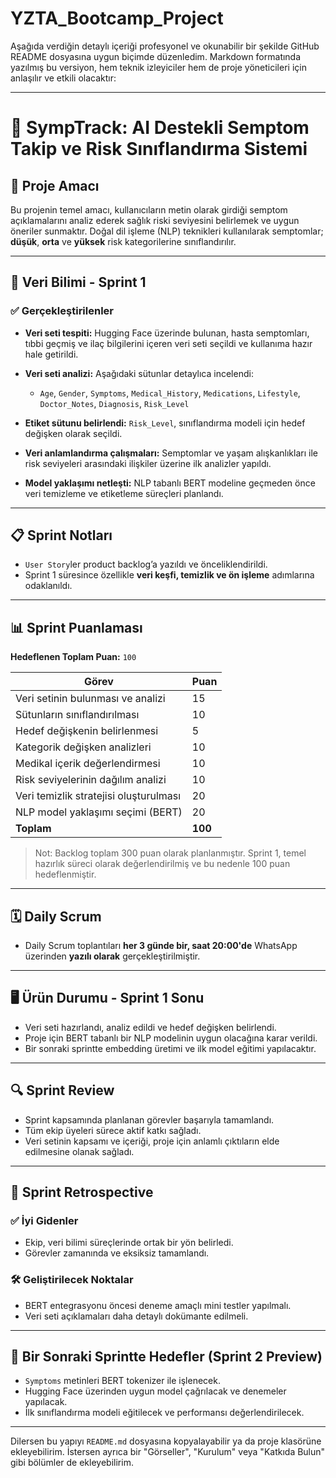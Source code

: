 # YZTA_Bootcamp_Project

Aşağıda verdiğin detaylı içeriği profesyonel ve okunabilir bir şekilde GitHub README dosyasına uygun biçimde düzenledim. Markdown formatında yazılmış bu versiyon, hem teknik izleyiciler hem de proje yöneticileri için anlaşılır ve etkili olacaktır:

---

# 📌 SympTrack: AI Destekli Semptom Takip ve Risk Sınıflandırma Sistemi

## 🎯 Proje Amacı

Bu projenin temel amacı, kullanıcıların metin olarak girdiği semptom açıklamalarını analiz ederek sağlık riski seviyesini belirlemek ve uygun öneriler sunmaktır. Doğal dil işleme (NLP) teknikleri kullanılarak semptomlar; **düşük**, **orta** ve **yüksek** risk kategorilerine sınıflandırılır.

---

## 🧠 Veri Bilimi - Sprint 1

### ✅ Gerçekleştirilenler

* **Veri seti tespiti:** Hugging Face üzerinde bulunan, hasta semptomları, tıbbi geçmiş ve ilaç bilgilerini içeren veri seti seçildi ve kullanıma hazır hale getirildi.
* **Veri seti analizi:** Aşağıdaki sütunlar detaylıca incelendi:

  * `Age`, `Gender`, `Symptoms`, `Medical_History`, `Medications`, `Lifestyle`, `Doctor_Notes`, `Diagnosis`, `Risk_Level`
* **Etiket sütunu belirlendi:** `Risk_Level`, sınıflandırma modeli için hedef değişken olarak seçildi.
* **Veri anlamlandırma çalışmaları:** Semptomlar ve yaşam alışkanlıkları ile risk seviyeleri arasındaki ilişkiler üzerine ilk analizler yapıldı.
* **Model yaklaşımı netleşti:** NLP tabanlı BERT modeline geçmeden önce veri temizleme ve etiketleme süreçleri planlandı.

---

## 📋 Sprint Notları

* `User Story`ler product backlog’a yazıldı ve önceliklendirildi.
* Sprint 1 süresince özellikle **veri keşfi, temizlik ve ön işleme** adımlarına odaklanıldı.

---

## 📊 Sprint Puanlaması

**Hedeflenen Toplam Puan:** `100`

| Görev                                  | Puan    |
| -------------------------------------- | ------- |
| Veri setinin bulunması ve analizi      | 15      |
| Sütunların sınıflandırılması           | 10      |
| Hedef değişkenin belirlenmesi          | 5       |
| Kategorik değişken analizleri          | 10      |
| Medikal içerik değerlendirmesi         | 10      |
| Risk seviyelerinin dağılım analizi     | 10      |
| Veri temizlik stratejisi oluşturulması | 20      |
| NLP model yaklaşımı seçimi (BERT)      | 20      |
| **Toplam**                             | **100** |

> Not: Backlog toplam 300 puan olarak planlanmıştır. Sprint 1, temel hazırlık süreci olarak değerlendirilmiş ve bu nedenle 100 puan hedeflenmiştir.

---

## 🗓 Daily Scrum

* Daily Scrum toplantıları **her 3 günde bir, saat 20:00'de** WhatsApp üzerinden **yazılı olarak** gerçekleştirilmiştir.

---

## 🖥 Ürün Durumu - Sprint 1 Sonu

* Veri seti hazırlandı, analiz edildi ve hedef değişken belirlendi.
* Proje için BERT tabanlı bir NLP modelinin uygun olacağına karar verildi.
* Bir sonraki sprintte embedding üretimi ve ilk model eğitimi yapılacaktır.

---

## 🔍 Sprint Review

* Sprint kapsamında planlanan görevler başarıyla tamamlandı.
* Tüm ekip üyeleri sürece aktif katkı sağladı.
* Veri setinin kapsamı ve içeriği, proje için anlamlı çıktıların elde edilmesine olanak sağladı.

---

## 🔄 Sprint Retrospective

### ✅ İyi Gidenler

* Ekip, veri bilimi süreçlerinde ortak bir yön belirledi.
* Görevler zamanında ve eksiksiz tamamlandı.

### 🛠️ Geliştirilecek Noktalar

* BERT entegrasyonu öncesi deneme amaçlı mini testler yapılmalı.
* Veri seti açıklamaları daha detaylı dokümante edilmeli.

---

## 🚀 Bir Sonraki Sprintte Hedefler (Sprint 2 Preview)

* `Symptoms` metinleri BERT tokenizer ile işlenecek.
* Hugging Face üzerinden uygun model çağrılacak ve denemeler yapılacak.
* İlk sınıflandırma modeli eğitilecek ve performansı değerlendirilecek.

---

Dilersen bu yapıyı `README.md` dosyasına kopyalayabilir ya da proje klasörüne ekleyebilirim.
İstersen ayrıca bir "Görseller", "Kurulum" veya "Katkıda Bulun" gibi bölümler de ekleyebilirim.
